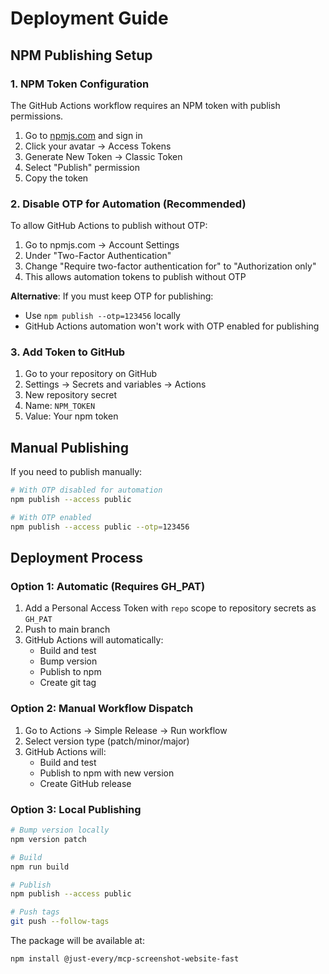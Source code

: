 # Deployment Guide

## NPM Publishing Setup

### 1. NPM Token Configuration

The GitHub Actions workflow requires an NPM token with publish permissions.

1. Go to [npmjs.com](https://www.npmjs.com/) and sign in
2. Click your avatar → Access Tokens
3. Generate New Token → Classic Token
4. Select "Publish" permission
5. Copy the token

### 2. Disable OTP for Automation (Recommended)

To allow GitHub Actions to publish without OTP:

1. Go to npmjs.com → Account Settings
2. Under "Two-Factor Authentication"
3. Change "Require two-factor authentication for" to "Authorization only"
4. This allows automation tokens to publish without OTP

**Alternative**: If you must keep OTP for publishing:
- Use `npm publish --otp=123456` locally
- GitHub Actions automation won't work with OTP enabled for publishing

### 3. Add Token to GitHub

1. Go to your repository on GitHub
2. Settings → Secrets and variables → Actions
3. New repository secret
4. Name: `NPM_TOKEN`
5. Value: Your npm token

## Manual Publishing

If you need to publish manually:

```bash
# With OTP disabled for automation
npm publish --access public

# With OTP enabled
npm publish --access public --otp=123456
```

## Deployment Process

### Option 1: Automatic (Requires GH_PAT)

1. Add a Personal Access Token with `repo` scope to repository secrets as `GH_PAT`
2. Push to main branch
3. GitHub Actions will automatically:
   - Build and test
   - Bump version
   - Publish to npm
   - Create git tag

### Option 2: Manual Workflow Dispatch

1. Go to Actions → Simple Release → Run workflow
2. Select version type (patch/minor/major)
3. GitHub Actions will:
   - Build and test
   - Publish to npm with new version
   - Create GitHub release

### Option 3: Local Publishing

```bash
# Bump version locally
npm version patch

# Build
npm run build

# Publish
npm publish --access public

# Push tags
git push --follow-tags
```

The package will be available at:
```
npm install @just-every/mcp-screenshot-website-fast
```
